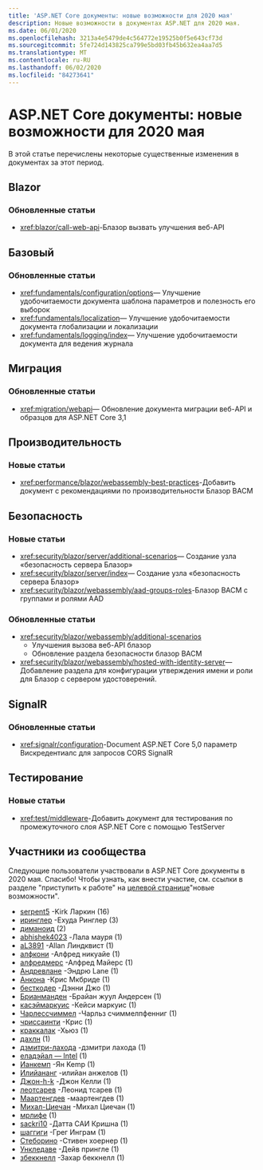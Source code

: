 ```yaml
---
title: 'ASP.NET Core документы: новые возможности для 2020 мая'
description: Новые возможности в документах ASP.NET для 2020 мая.
ms.date: 06/01/2020
ms.openlocfilehash: 3213a4e5479de4c564772e19525b0f5e643cf73d
ms.sourcegitcommit: 5fe724d143825ca799e5bd03fb45b632ea4aa7d5
ms.translationtype: MT
ms.contentlocale: ru-RU
ms.lasthandoff: 06/02/2020
ms.locfileid: "84273641"
---
```

# <a name="aspnet-core-docs-whats-new-for-may-2020"></a>ASP.NET Core документы: новые возможности для 2020 мая

В этой статье перечислены некоторые существенные изменения в документах за этот период.

## <a name="blazor"></a>Blazor

### <a name="updated-articles"></a>Обновленные статьи

- <xref:blazor/call-web-api>-Блазор вызвать улучшения веб-API

## <a name="fundamentals"></a>Базовый

### <a name="updated-articles"></a>Обновленные статьи

- <xref:fundamentals/configuration/options>— Улучшение удобочитаемости документа шаблона параметров и полезность его выборок
- <xref:fundamentals/localization>— Улучшение удобочитаемости документа глобализации и локализации
- <xref:fundamentals/logging/index>— Улучшение удобочитаемости документа для ведения журнала

## <a name="migration"></a>Миграция

### <a name="updated-articles"></a>Обновленные статьи

- <xref:migration/webapi>— Обновление документа миграции веб-API и образцов для ASP.NET Core 3,1

## <a name="performance"></a>Производительность

### <a name="new-articles"></a>Новые статьи

- <xref:performance/blazor/webassembly-best-practices>-Добавить документ с рекомендациями по производительности Блазор ВАСМ

## <a name="security"></a>Безопасность

### <a name="new-articles"></a>Новые статьи

- <xref:security/blazor/server/additional-scenarios>— Создание узла «безопасность сервера Блазор»
- <xref:security/blazor/server/index>— Создание узла «безопасность сервера Блазор»
- <xref:security/blazor/webassembly/aad-groups-roles>-Блазор ВАСМ с группами и ролями AAD

### <a name="updated-articles"></a>Обновленные статьи

- <xref:security/blazor/webassembly/additional-scenarios>
  - Улучшения вызова веб-API блазор
  - Обновление раздела безопасности блазор ВАСМ
- <xref:security/blazor/webassembly/hosted-with-identity-server>— Добавление раздела для конфигурации утверждения имени и роли для Блазор с сервером удостоверений.

## <a name="signalr"></a>SignalR

### <a name="updated-articles"></a>Обновленные статьи

- <xref:signalr/configuration>-Document ASP.NET Core 5,0 параметр Вискредентиалс для запросов CORS SignalR

## <a name="testing"></a>Тестирование

### <a name="new-articles"></a>Новые статьи

- <xref:test/middleware>-Добавить документ для тестирования по промежуточного слоя ASP.NET Core с помощью TestServer

## <a name="community-contributors"></a>Участники из сообщества

Следующие пользователи участвовали в ASP.NET Core документы в 2020 мая. Спасибо! Чтобы узнать, как внести участие, см. ссылки в разделе "приступить к работе" на [целевой странице](index.yml)"новые возможности".

- [serpent5](https://github.com/serpent5) -Kirk Ларкин (16)
- [иринглер](https://github.com/yringler) -Ехуда Ринглер (3)
- [диманоид](https://github.com/dymanoid) (2)
- [abhishek4023](https://github.com/abhishek4023) -Лала мауря (1)
- [aL3891](https://github.com/aL3891) -Allan Линдквист (1)
- [алфкони](https://github.com/alfkonee) -Алфред никуайе (1)
- [алфредмерс](https://github.com/alfredmyers) -Алфред Майерс (1)
- [Андревлане](https://github.com/AndrewLane) -Эндрю Lane (1)
- [Анкона](https://github.com/ankona) -Крис Мкбриде (1)
- [бесткодер](https://github.com/bestcoder) -Дэнни Джо (1)
- [Брианманден](https://github.com/Brianmanden) -Брайан жуул Андерсен (1)
- [касэймаркуис](https://github.com/caseymarquis) -Кейси маркуис (1)
- [Чарлессчиммел](https://github.com/CharlesSchimmel) -Чарльз счиммелпфенниг (1)
- [чриссаинти](https://github.com/chrissainty) -Крис (1)
- [краккалак](https://github.com/crackalak) -Хьюз (1)
- [дахлн](https://github.com/dahln) (1)
- [дзмитри-лахода](https://github.com/dzmitry-lahoda) -дзмитри лахода (1)
- [еладэйал — Intel](https://github.com/eladeyal-intel) (1)
- [Ианкемп](https://github.com/IanKemp) -Ян Kemp (1)
- [Илийананг](https://github.com/IliyanAng) -илийан анжелов (1)
- [Джон-h-k](https://github.com/john-h-k) -Джон Келли (1)
- [леотсарев](https://github.com/leotsarev) -Леонид тсарев (1)
- [Маартенгдев](https://github.com/MaartenGDev) -маартенгдев (1)
- [Михал-Циечан](https://github.com/michal-ciechan) -Михал Циечан (1)
- [мрлифе](https://github.com/mrlife) (1)
- [sackri10](https://github.com/sackri10) -Датта САИ Кришна (1)
- [шаггиги](https://github.com/shaggygi) -Грег Инграм (1)
- [Стеборино](https://github.com/Steborino) -Стивен хоернер (1)
- [Ункледаве](https://github.com/UncleDave) -Дейв прингле (1)
- [збеккнелл](https://github.com/zbecknell) -Захар беккнелл (1)
